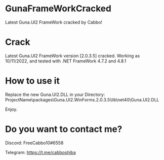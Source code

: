 # GunaFrameWorkCracked
Latest Guna.UI2 FrameWork cracked by Cabbo!

# Crack

Latest Guna.UI2 FrameWork version [2.0.3.5] cracked. Working as 10/11/2022, and tested with .NET FrameWork 4.7.2 and 4.8.1

# How to use it

Replace the new Guna.UI2.DLL in your Directory: ProjectName\packages\Guna.UI2.WinForms.2.0.3.5\lib\net40\Guna.UI2.DLL

Enjoy.

# Do you want to contact me?

Discord: FreeCabbo10#6558

Telegram: https://t.me/cabboshiba
